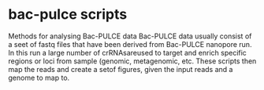 # bac-pulce scripts
Methods for analysing Bac-PULCE data
Bac-PULCE data usually consist of a seet of fastq files that have been derived from Bac-PULCE nanopore run. In this run a large number of crRNAsareused to target and enrich specific regions or loci from sample (genomic, metagenomic, etc. These scripts then map the reads and create a setof figures, given the input reads and a genome to map to.
